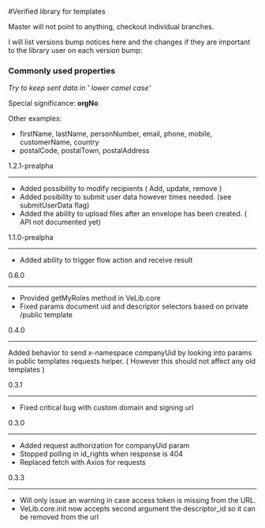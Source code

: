#Verified library for templates

Master will not point to anything, checkout individual branches.

I will list versions bump notices here and the changes if they are important to the library user on each version bump:

### Commonly used properties

*Try to keep sent data in ' lower camel case'*

Special significance: **orgNo**

Other examples:

- firstName, lastName, personNumber, email, phone, mobile, customerName, country
- postalCode, postalTown, postalAddress

1.2.1-prealpha
______________________________________
- Added possibility to modify recipients ( Add, update, remove )
- Added posibility to submit user data however times needed. (see submitUserData flag)
- Added the ability to upload files after an envelope has been created. ( API not documented yet)

1.1.0-prealpha
______________________________________
- Added ability to trigger flow action and receive result

0.6.0
______________________________________
- Provided getMyRoles method in VeLib.core
- Fixed params document uid and descriptor selectors based on private /public template


0.4.0
______________________________________
Added behavior to send x-namespace companyUid by looking into params in public templates requests helper.
( However this should not affect any old templates )

0.3.1
______________________________________
- Fixed critical bug with custom domain and signing url


0.3.0
______________________________________
- Added request authorization for companyUid param
- Stopped polling in id_rights when response is 404
- Replaced fetch with Axios for requests


0.3.3
______________________________________
- Will only issue an warning in case access token is missing from the URL.
- VeLib.core.init now accepts second argument the descriptor_id so it can be removed from the url
